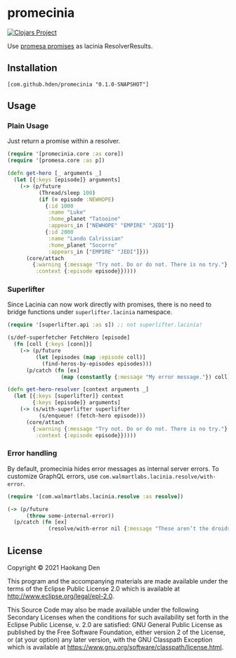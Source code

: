 # promecinia
[![Clojars Project](https://img.shields.io/clojars/v/com.github.hden/promecinia.svg)](https://clojars.org/com.github.hden/promecinia)


Use [promesa promises](https://github.com/funcool/promesa) as lacinia ResolverResults.

## Installation

`[com.github.hden/promecinia "0.1.0-SNAPSHOT"]`

## Usage

### Plain Usage

Just return a promise within a resolver.

```clj
(require '[promecinia.core :as core])
(require '[promesa.core :as p])

(defn get-hero [_ arguments _]
  (let [{:keys [episode]} arguments]
    (-> (p/future
          (Thread/sleep 100)
          (if (= episode :NEWHOPE)
            {:id 1000
             :name "Luke"
             :home_planet "Tatooine"
             :appears_in ["NEWHOPE" "EMPIRE" "JEDI"]}
            {:id 2000
             :name "Lando Calrissian"
             :home_planet "Socorro"
             :appears_in ["EMPIRE" "JEDI"]}))
      (core/attach
        {:warning {:message "Try not. Do or do not. There is no try."}
         :context {:episode episode}}))))
```

### Superlifter

Since Lacinia can now work directly with promises, there is no need to bridge functions under `superlifter.lacinia` namespace.

```clj
(require '[superlifter.api :as s]) ;; not superlifter.lacinia!

(s/def-superfetcher FetchHero [episode]
  (fn [coll {:keys [conn]}]
    (-> (p/future
         (let [episodes (map :episode coll)]
           (find-heros-by-episodes episodes)))
      (p/catch (fn [ex]
                 (map (constantly {:message "My error message."}) coll))))))

(defn get-hero-resolver [context arguments _]
  (let [{:keys [superlifter]} context
        {:keys [episode]} arguments]
    (-> (s/with-superlifter superlifter
          (s/enqueue! (fetch-hero episode)))
      (core/attach
        {:warning {:message "Try not. Do or do not. There is no try."}
         :context {:episode episode}}))))
```

### Error handling

By default, promecinia hides error messages as internal server errors.
To customize GraphQL errors, use `com.walmartlabs.lacinia.resolve/with-error`.

```clj
(require '[com.walmartlabs.lacinia.resolve :as resolve])

(-> (p/future
      (throw some-internal-error))
  (p/catch (fn [ex]
             (resolve/with-error nil {:message "These aren’t the droids you’re looking for."}))))
```

## License

Copyright © 2021 Haokang Den

This program and the accompanying materials are made available under the
terms of the Eclipse Public License 2.0 which is available at
http://www.eclipse.org/legal/epl-2.0.

This Source Code may also be made available under the following Secondary
Licenses when the conditions for such availability set forth in the Eclipse
Public License, v. 2.0 are satisfied: GNU General Public License as published by
the Free Software Foundation, either version 2 of the License, or (at your
option) any later version, with the GNU Classpath Exception which is available
at https://www.gnu.org/software/classpath/license.html.
